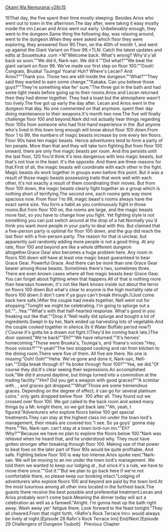 [Okami Wa Nemuranai v28c15](https://www.sousetsuka.com/2020/10/okami-wa-nemuranai-281516.html)
<br/><br/>
15That day, the five spent their time mostly sleeping. Besides Arios who went out to town in the afternoon.The day after, <Grindam> were taking it easy mostly inside the inn.Lecan and Arios went out early. Unbelievably enough, they went to the dungeon.Same thing the following day, <Grindam> was relaxing around, <Willard> went to the dungeon.When they were asked which floor they were exploring, they answered floor 90.Then, on the 40th of month 1, <Willard> and <Grindam> went up against the Giant Variant on Floor 99.<TLN: Catch the latest updates and edits at Sousetsuka .com >16"Welcome back. What's wrong? Why'd y'all back so soon.""We did it, Nark-san. We did it.""Did what?""We beat the giant variant on floor 99. We've made our first step on floor 100.""Oooh! Congrats, Bruska! Tsuinga! Yoana! Huh? Where's Lecan? And Arios?""Thank you. Those two are still inside the dungeon.""What?""They said they wanted to earn some change.""Kakaka. Can you believe those guys?""They're something else fer' sure."The three got in the bath and had some light meals before going up to their rooms.Arios and Lecan returned then they had dinner together. They had a toast but the atmosphere wasn't too lively.The five got up early the day after. Lecan and Arios went in the dungeon that day. No one commented on that anymore.<Grindam> spent their day doing maintenance to their weapons.It's month two now.The five will finally challenge floor 100 and beyond.Nark did not actually hear things regarding floor 100s from someone who had first-hand experience in the <The Other Side>.But anyone who's lived in this town long enough will know about floor 100 down.From floor 1 to 99, the numbers of magic beasts increase by one every ten floors. Floor 90s have ten magic beasts. Hence adventurers tend to form a party of ten people. More than that and they will take turn fighting.But from floor 100 onward, there are only five magic beasts per room. And this persists until the last floor, 120.You'd think it's less dangerous with less magic beasts, but that's not true in the least. It's the opposite. And there are three reasons for that.First of all, the magic beasts will coordinate with each other in the fight. Magic beasts do work together in groups even before this point. But it was a result of those magic beasts possessing traits that work well with each other, it's not exactly a result of them coordinating their moves. But from floor 100 down, the magic beasts clearly fight together as a group which is nothing short of terrifying.The second one, each rooms gets way more spacious now. From floor 1 to 99, magic beast's rooms always have the exact same size. You form a habit as you continuously fight in those rooms.But from floor 100 on, the rooms are large, and the magic beasts move fast, so you have to change how you fight. Yet fighting style is not something you can just switch around at the drop of a hat.Normally you'd think you want more people in your party to deal with this. But <Skeleton Ogre Zoltan> claimed that a five-person party is optimal for floor 100 down, and the guy did reach the last floor with a five-person party. The reason for that is unclear, but apparently just randomly adding more people is not a good thing. At any rate, floor 100 and beyond are like a whole different dungeon altogether.Grace Gear also becomes a huge problem here. Any room in floors 100 down will have at least one magic beast guaranteed to bear Grace Gear. Powerful Grace. And there can be more than one Grace Gear bearer among those beasts. Sometimes there's two, sometimes three. There are even known cases where all five magic beasts bear Grace Gear. You can forget about fighting when that happens.All of that is nothing more than hearsays however, it's not like Nark knows inside out about the terror on floors 100 down.But what's clear to anyone is the high mortality rate of floors 100 down.(I don't care if ya guys can't break through.)(Just come back here safe.)After the couple had meals together, Nell went out for shopping."Tonight we might be celebrating. I'm going to splurge out a bit.""...Yea.""What's with that half-hearted response. What's good in you freaking out like that.""Drop it."Nell really did splurge and bought a lot of ingredients.Swept in by her, Nark ended up harvesting lots of vegetable.And the couple cooked together in silence.(Is it Water Buffalo period now?)('Course it's gotta be a drawn out fight.)(They'd be coming back late.)The door opened."We're back!""Eh?""We have returned.""It's heroes' homecoming."Those were Bruska's, Tsuinga's, and Yoana's voices."Hey, those voices?!""Y-yeah!"The two stopped cooking and ran from kitchen to the dining room.There were five of them. All five are there. No one is missing."Ooh! Ooh!""Hehe. We've gone and done it, Nark-san, Nell-san.""Didja break through it? Ya broke through floor 100?""Yea, we did."Of course they did.It's clear seeing their expressions.An accomplished look."We did it around daytime, but things turned into a commotion at the trading facility.""Hm? Did you get a weapon with good graces?""A scimitar with <Damage Restoration>, <Stamina Drain>, and <Sword Speed Increase> graces got dropped.""What"Those are some tremendous graces. Depending on the degree of <Sword Speed Increase> effect, it can go for several platinum coins."<Damage Restoration> only gets dropped below floor  100 after all. They found out we crossed over floor 100. We got called to the back room and asked many things by a Mr. knight there, so we got back late.""Ah, yeah, I figured."Adventurers who explore floors below 100 get special treatments.They can stay at the highest class inn under the town lord's management, their meals are covered too."I see. So ya guys' gonna stay there.""No, Nark-san. <Grindam> can't stay at a town lord-run inn.""Eh? Why?""Because we have no plan to explore the floors below 100."Nark was relieved when he heard that, and he understood why. They must have gotten stronger after breaking through floor 100. Making use of that power to beat foes on the later part of floor 90s would be quite profitable. And safe. Fighting below floor 100 is way too intense.Arios spoke next."Nark-san. We will be moving to an inn under the town lord's management. We told them we wanted to keep our lodging at <Rafin Rock Terrace Inn>, but since it's a rule, we have to move there once.""Got it.""But we plan to go back here if we're not comfortable there, so please keep our booking intact."Lodging of adventurers who explore floors 100 and beyond are paid by the town lord.At the most luxurious among all other inns located in the furthest back.The guests there receive the best possible and preferential treatment.Lecan and Arios probably won't come back.Meaning the dinner today will act a celebration as well as a farewell."Alright. I'm gonna heat up the bath right away. Wash away yer' fatigue there. Look forward to the feast tonight."They all cheered.From that night forth, <Rafin's Rock Terrace Inn> would always be lively at night.[Episode 28 Rafin's Rock Terrace Inn] End/Next [Episode 29 Challengers of Dungeon Tsubolt]   Previous Chapter <br/>
